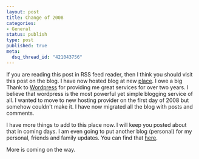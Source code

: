 ```yaml
--- 
layout: post
title: Change of 2008
categories: 
- General
status: publish
type: post
published: true
meta: 
  dsq_thread_id: "421043756"
---
```

If you are reading this post in RSS feed reader, then I think you should visit this post on the blog. I have now hosted blog at new <a href="http://railsplayground.com/" title="Rails Playground" target="_blank">place</a>. I owe a big Thank to <a href="http://wordpress.com" title="Wordpress">Wordpress</a>  for providing me great services for over two years. I believe that wordpress is the most powerful yet simple blogging service of all. I wanted to move to new hosting provider on the first day of 2008 but somehow couldn't make it.  I have now migrated all the blog with posts and comments.

I have more things to add to this place now. I will keep you posted about that in coming days. I am even going to put another blog (personal) for my personal, friends and family updates. You can find that <a href="http://www.dharmapurikar.in">here</a>.

More is coming on the way.
